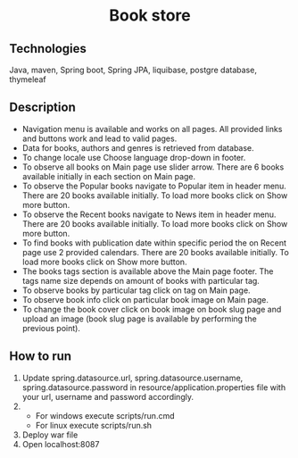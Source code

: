 <h1 align="center">Book store</h1>

## Technologies
Java, maven, Spring boot, Spring JPA, liquibase, postgre database, thymeleaf

## Description
- Navigation menu is available and works on all pages. All provided links and buttons work and lead to valid pages. 
- Data for books, authors and genres is retrieved from database.
- To change locale use Choose language drop-down in footer. 
- To observe all books on Main page use slider arrow. There are 6 books available initially in each section on Main page.
- To observe the Popular books navigate to Popular item in header menu. There are 20 books available initially. To load more books click on Show more button.
- To observe the Recent books navigate to News item in header menu. There are 20 books available initially. To load more books click on Show more button.
- To find books with publication date within specific period the on Recent page use 2 provided calendars. There are 20 books available initially. To load more books click on Show more button.
- The books tags section is available above the Main page footer. The tags name size depends on amount of books with particular tag.
- To observe books by particular tag click on tag on Main page.
- To observe book info click on particular book image on Main page.
- To change the book cover click on book image on book slug page and upload an image (book slug page is available by performing the previous point).


## How to run
1. Update spring.datasource.url, spring.datasource.username, spring.datasource.password in resource/application.properties file with your url, username and password accordingly.
2. - For windows execute scripts/run.cmd
   - For linux execute scripts/run.sh
3. Deploy war file
4. Open localhost:8087
